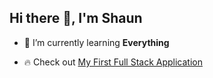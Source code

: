 ## Hi there 👋, I'm Shaun

* 🌱 I’m currently learning **Everything**

* 🔥 Check out [My First Full Stack Application](https://trade-war-z.netlify.app/)

<!-- 
### Hi there, I'm Shaun 👋

**ShaunBillows/ShaunBillows** is a ✨ _special_ ✨ repository because its `README.md` (this file) appears on your GitHub profile.

Here are some ideas to get you started:

- 🔭 I’m currently working on ...
- 🌱 I’m currently learning ...
- 👯 I’m looking to collaborate on ...
- 🤔 I’m looking for help with ...
- 💬 Ask me about ...
- 📫 How to reach me: ...
- 😄 Pronouns: ...
- ⚡ Fun fact: ...
-->

